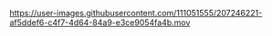 

https://user-images.githubusercontent.com/111051555/207246221-af5ddef6-c4f7-4d64-84a9-e3ce9054fa4b.mov

